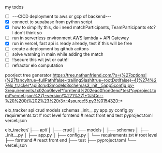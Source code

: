 my todos

- [ ] ---CICD deployment to aws or gcp of backend---
- [x] connect to supabase from python script
- [x] how to simplify this, do i need matchParticipants, TeamParticipants etc? I don't think so
- [ ] run in serverless environment AWS lambda + API Gateway
- [x] run in vercel, fast api is ready already, test if this will be free
- [ ] create a deployment by github acitons
- [ ] solve warning in main while adding the match
- [ ] !!secure this wit jwt or oath!!
- [ ] refractor elo computation

poorject tree generator
https://tree.nathanfriend.com/?s=(%27options!(%27fancy!true~fullPath!false~trailingSlash!true~rootDot!false)~4(%274%27elo_tracker*api3crud3models3schemas3_init__5app5config.py-3requirements.tx02oo0level*forntend%202eac0fron0end*test*pyproject.toml*vercel.json%27)~version!%271%27)*%5Cn--%20%200t%202%23%20r3*-4source!5.py3%0154320-*

elo_tracker
api
crud
models
schemas
\_init\_\_.py
app.py
config.py
 requirements.txt # root level
forntend # react front end
test
pyproject.toml
vercel.json

elo_tracker/
├── api/
│ ├── crud
│ ├── models
│ ├── schemas
│ ├── \_init\_\_.py
│ ├── app.py
│ ├── config.py
│ └── requirements.txt # root level
├── forntend # react front end
├── test
├── pyproject.toml
└── vercel.json
